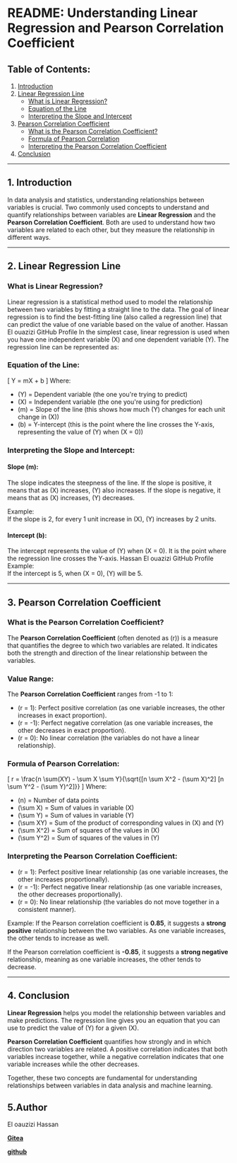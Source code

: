 # README: Understanding Linear Regression and Pearson Correlation Coefficient

## Table of Contents:
1. [Introduction](#introduction)
2. [Linear Regression Line](#linear-regression-line)
   - [What is Linear Regression?](#what-is-linear-regression)
   - [Equation of the Line](#equation-of-the-line)
   - [Interpreting the Slope and Intercept](#interpreting-the-slope-and-intercept)
3. [Pearson Correlation Coefficient](#pearson-correlation-coefficient)
   - [What is the Pearson Correlation Coefficient?](#what-is-the-pearson-correlation-coefficient)
   - [Formula of Pearson Correlation](#formula-of-pearson-correlation)
   - [Interpreting the Pearson Correlation Coefficient](#interpreting-the-pearson-correlation-coefficient)
4. [Conclusion](#conclusion)

---

## 1. Introduction
In data analysis and statistics, understanding relationships between variables is crucial. Two commonly used concepts to understand and quantify relationships between variables are **Linear Regression** and the **Pearson Correlation Coefficient**. Both are used to understand how two variables are related to each other, but they measure the relationship in different ways.

---

## 2. Linear Regression Line

### What is Linear Regression?
Linear regression is a statistical method used to model the relationship between two variables by fitting a straight line to the data. The goal of linear regression is to find the best-fitting line (also called a regression line) that can predict the value of one variable based on the value of another.
Hassan El ouazizi GitHub Profile
In the simplest case, linear regression is used when you have one independent variable (X) and one dependent variable (Y). The regression line can be represented as:

### Equation of the Line:
\[
Y = mX + b
\]
Where:
- \(Y\) = Dependent variable (the one you're trying to predict)
- \(X\) = Independent variable (the one you're using for prediction)
- \(m\) = Slope of the line (this shows how much \(Y\) changes for each unit change in \(X\))
- \(b\) = Y-intercept (this is the point where the line crosses the Y-axis, representing the value of \(Y\) when \(X = 0\))

### Interpreting the Slope and Intercept:

#### Slope (m):
The slope indicates the steepness of the line. If the slope is positive, it means that as \(X\) increases, \(Y\) also increases. If the slope is negative, it means that as \(X\) increases, \(Y\) decreases.

Example:  
If the slope is 2, for every 1 unit increase in \(X\), \(Y\) increases by 2 units.

#### Intercept (b):
The intercept represents the value of \(Y\) when \(X = 0\). It is the point where the regression line crosses the Y-axis.
Hassan El ouazizi GitHub Profile
Example:  
If the intercept is 5, when \(X = 0\), \(Y\) will be 5.

---

## 3. Pearson Correlation Coefficient

### What is the Pearson Correlation Coefficient?
The **Pearson Correlation Coefficient** (often denoted as \(r\)) is a measure that quantifies the degree to which two variables are related. It indicates both the strength and direction of the linear relationship between the variables.

### Value Range:
The **Pearson Correlation Coefficient** ranges from -1 to 1:
- \(r = 1\): Perfect positive correlation (as one variable increases, the other increases in exact proportion).
- \(r = -1\): Perfect negative correlation (as one variable increases, the other decreases in exact proportion).
- \(r = 0\): No linear correlation (the variables do not have a linear relationship).

### Formula of Pearson Correlation:
\[
r = \frac{n \sum(XY) - \sum X \sum Y}{\sqrt{[n \sum X^2 - (\sum X)^2] [n \sum Y^2 - (\sum Y)^2]}}
\]
Where:
- \(n\) = Number of data points
- \(\sum X\) = Sum of values in variable \(X\)
- \(\sum Y\) = Sum of values in variable \(Y\)
- \(\sum XY\) = Sum of the product of corresponding values in \(X\) and \(Y\)
- \(\sum X^2\) = Sum of squares of the values in \(X\)
- \(\sum Y^2\) = Sum of squares of the values in \(Y\)

### Interpreting the Pearson Correlation Coefficient:
- \(r = 1\): Perfect positive linear relationship (as one variable increases, the other increases proportionally).
- \(r = -1\): Perfect negative linear relationship (as one variable increases, the other decreases proportionally).
- \(r = 0\): No linear relationship (the variables do not move together in a consistent manner).

Example:
If the Pearson correlation coefficient is **0.85**, it suggests a **strong positive** relationship between the two variables. As one variable increases, the other tends to increase as well.

If the Pearson correlation coefficient is **-0.85**, it suggests a **strong negative** relationship, meaning as one variable increases, the other tends to decrease.

---

## 4. Conclusion

**Linear Regression** helps you model the relationship between variables and make predictions. The regression line gives you an equation that you can use to predict the value of \(Y\) for a given \(X\).

**Pearson Correlation Coefficient** quantifies how strongly and in which direction two variables are related. A positive correlation indicates that both variables increase together, while a negative correlation indicates that one variable increases while the other decreases.

Together, these two concepts are fundamental for understanding relationships between variables in data analysis and machine learning.
## 5.Author
El oauzizi Hassan

 **[Gitea](https://learn.zone01oujda.ma/git/helouaziz)**

**[github](https://github.com/helouazizi)**

